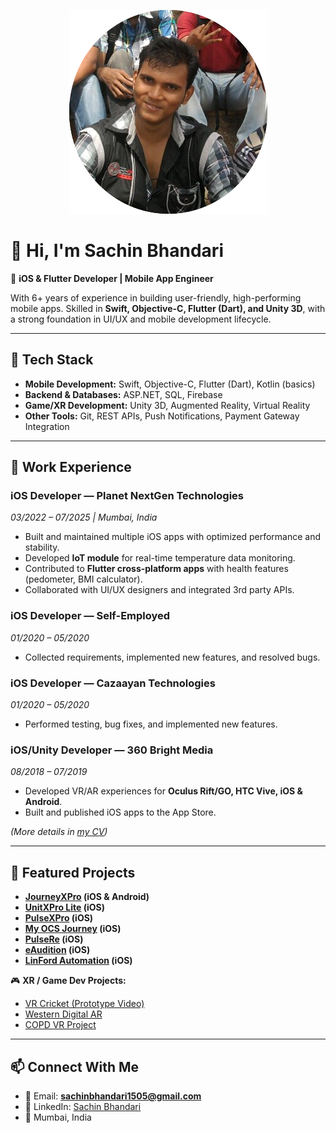 <p align="center"> <img src="https://github.com/Sachin1505/Sachin1505/blob/main/images/me.png"> </p>

# 👋 Hi, I'm Sachin Bhandari  

🚀 **iOS & Flutter Developer | Mobile App Engineer**

With 6+ years of experience in building user-friendly, high-performing mobile apps. Skilled in **Swift, Objective-C, Flutter (Dart), and Unity 3D**, with a strong foundation in UI/UX and mobile development lifecycle.  

---

## 🔧 Tech Stack  
- **Mobile Development:** Swift, Objective-C, Flutter (Dart), Kotlin (basics)  
- **Backend & Databases:** ASP.NET, SQL, Firebase  
- **Game/XR Development:** Unity 3D, Augmented Reality, Virtual Reality  
- **Other Tools:** Git, REST APIs, Push Notifications, Payment Gateway Integration  

---

## 💼 Work Experience  

### **iOS Developer — Planet NextGen Technologies**  
*03/2022 – 07/2025 | Mumbai, India*  
- Built and maintained multiple iOS apps with optimized performance and stability.  
- Developed **IoT module** for real-time temperature data monitoring.  
- Contributed to **Flutter cross-platform apps** with health features (pedometer, BMI calculator).  
- Collaborated with UI/UX designers and integrated 3rd party APIs.  

### **iOS Developer — Self-Employed**  
*01/2020 – 05/2020*  
- Collected requirements, implemented new features, and resolved bugs.  

### **iOS Developer — Cazaayan Technologies**  
*01/2020 – 05/2020*  
- Performed testing, bug fixes, and implemented new features.  

### **iOS/Unity Developer — 360 Bright Media**  
*08/2018 – 07/2019*  
- Developed VR/AR experiences for **Oculus Rift/GO, HTC Vive, iOS & Android**.  
- Built and published iOS apps to the App Store.  

*(More details in [my CV](https://drive.google.com/file/d/1NmPtQpS3JBY3Qg5ljE59T_OK7KMwIq3Q/view?usp=drive_link))*

---

## 📱 Featured Projects  

- **[JourneyXPro](https://play.google.com/store/apps/details?id=com.planetgroup.journeyxpro) (iOS & Android)**  
- **[UnitXPro Lite](https://apps.apple.com/in/app/unitxpro-lite/id1188618753) (iOS)**  
- **[PulseXPro](https://apps.apple.com/in/app/pulsexpro/id1500408330) (iOS)**  
- **[My OCS Journey](https://apps.apple.com/in/app/my-ocs-journey/id1558660448) (iOS)**  
- **[PulseRe](https://apps.apple.com/in/app/pulsere/id1582952991) (iOS)**  
- **[eAudition](https://apps.apple.com/in/app/eaudition-audition-from-home/id1300705965) (iOS)**  
- **[LinFord Automation](https://apps.apple.com/in/app/linford-automation/id1466608210) (iOS)**  

🎮 **XR / Game Dev Projects:**  
- [VR Cricket (Prototype Video)](https://www.youtube.com/watch?v=JPDi2qjil3c&t=8s)  
- [Western Digital AR](https://www.youtube.com/watch?v=KX-GzoJKSIM)  
- [COPD VR Project](https://www.youtube.com/watch?v=3rTtCx1lx_8)  

---

## 📫 Connect With Me  
- 📧 Email: **sachinbhandari1505@gmail.com**  
- 💼 LinkedIn: [Sachin Bhandari](https://www.linkedin.com/in/sachin-bhandari-948454146/)  
- 📍 Mumbai, India  
